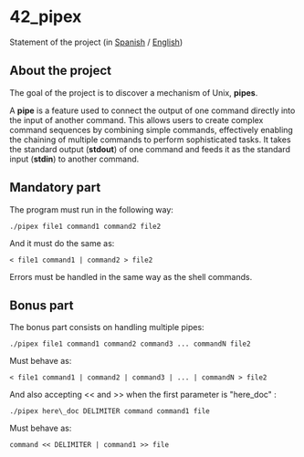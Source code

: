 # 42_pipex

Statement of the project (in [Spanish](es.subject.pdf) / [English](en.subject.pdf))

## About the project

The goal of the project is to discover a mechanism of Unix, **pipes**.

A **pipe** is a feature used to connect the output of one command directly into the input of another command. This allows users to create complex command sequences by combining simple commands, effectively enabling the chaining of multiple commands to perform sophisticated tasks. It takes the standard output (**stdout**) of one command and feeds it as the standard input (**stdin**) to another command.

## Mandatory part

The program must run in the following way:

    ./pipex file1 command1 command2 file2

And it must do the same as:

    < file1 command1 | command2 > file2

Errors must be handled in the same way as the shell commands.

## Bonus part

The bonus part consists on handling multiple pipes:

    ./pipex file1 command1 command2 command3 ... commandN file2

Must behave as:

    < file1 command1 | command2 | command3 | ... | commandN > file2

And also accepting << and >> when the first parameter is "here_doc" :

    ./pipex here\_doc DELIMITER command command1 file

Must behave as:

    command << DELIMITER | command1 >> file